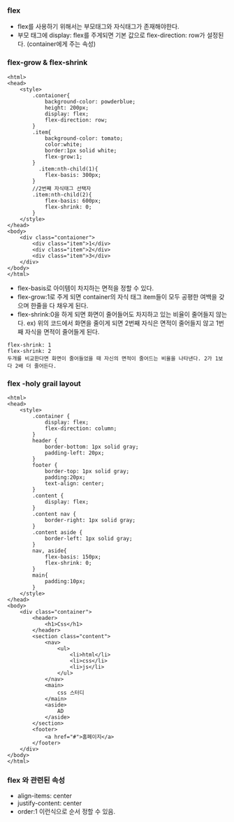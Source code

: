 ### flex
- flex를 사용하기 위해서는 부모태그와 자식태그가 존재해야한다.
- 부모 태그에 display: flex를 주게되면 기본 값으로 flex-direction: row가 설정된다. (container에게 주는 속성)


### flex-grow & flex-shrink
```
<html>
<head>
    <style>
        .contaioner{
            background-color: powderblue;
            height: 200px;
            display: flex;
            flex-direction: row;
        }
        .item{
            background-color: tomato;
            color:white;
            border:1px solid white;
            flex-grow:1;
        }
          .item:nth-child(1){
            flex-basis: 300px;
        }
        //2번째 자식태그 선택자
        .item:nth-child(2){
            flex-basis: 600px; 
            flex-shrink: 0;
        }
    </style>
</head>
<body>
    <div class="contaioner">
        <div class="item">1</div>
        <div class="item">2</div>
        <div class="item">3</div>
    </div>
</body>
</html>
```
- flex-basis로 아이템이 차지하는 면적을 정할 수 있다.
- flex-grow:1로 주게 되면 container의 자식 태그 item들이 모두 공평한 여백을 갖으며 한줄을 다 채우게 된다.
- flex-shrink:0을 하게 되면 화면이 줄어들어도 차지하고 있는 비율이 줄어들지 않는다. ex) 위의 코드에서 화면을 줄이게 되면 2번째 자식은 면적이 줄어들지 않고 1번째 자식을 면적이 줄어들게 된다.
```
flex-shrink: 1
flex-shrink: 2
두개를 비교한다면 화면이 줄어들었을 때 자신의 면적이 줄어드는 비율을 나타낸다. 2가 1보다 2배 더 줄어든다.
``` 
### flex -holy grail layout
```
<html>
<head>
    <style>
        .container {
            display: flex;
            flex-direction: column;
        }
        header {
            border-bottom: 1px solid gray;
            padding-left: 20px;
        }
        footer {
            border-top: 1px solid gray;
            padding:20px;
            text-align: center;
        }
        .content {
            display: flex;
        }
        .content nav {
            border-right: 1px solid gray;
        }
        .content aside {
            border-left: 1px solid gray;
        }
        nav, aside{
            flex-basis: 150px;
            flex-shrink: 0;
        }
        main{
            padding:10px;
        }
    </style>
</head>
<body>
    <div class="container">
        <header>
            <h1>Css</h1>
        </header>
        <section class="content">
            <nav>
                <ul>
                    <li>html</li>
                    <li>css</li>
                    <li>js</li>
                </ul>
            </nav>
            <main>
                css 스터디
            </main>
            <aside>
                AD
            </aside>
        </section>
        <footer>
            <a href="#">홈페이지</a>
        </footer>
    </div>
</body>
</html>
```
### flex 와 관련된 속성
- align-items: center
- justify-content: center
- order:1 이런식으로 순서 정할 수 있음.
